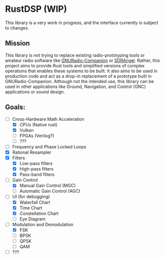 # RustDSP (WIP)

This library is a very work in progress, and the interface currently is subject to changes.

## Mission

This library is not trying to replace existing radio-prototyping tools or amateur radio software like
[GNURadio-Companion](https://www.gnuradio.org/) or [SDRAngel](https://rgetz.github.io/sdrangel/). Rather, this project
aims to provide Rust tools and simplified versions of complex operations that enables these systems to be built. It
also aims to be used in production code and act as a drop-in replacement of a prototype built in
GNURadio-Companion. Although not the intended use, this library can be used in other applications like Ground,
Navigation, and Control (GNC) applications or sound design.

## Goals:

- [ ] Cross-Hardware Math Acceleration
    - [x] CPUs (Native rust)
    - [x] Vulkan
    - [ ] FPGAs (Verilog?)
    - [ ] ???
- [ ] Frequency and Phase Locked Loops
- [x] Rational Resampler
- [x] Filters
    - [x] Low-pass filters
    - [x] High-pass filters
    - [x] Pass-band filters
- [ ] Gain Control
    - [x] Manual Gain Control (MGC)
    - [ ] Automatic Gain Control (AGC)
- [ ] UI (for debugging)
    - [x] Waterfall Chart
    - [x] Time Chart
    - [x] Constellation Chart
    - [ ] Eye Diagram
- [ ] Modulation and Demodulation
    - [x] FSK
    - [ ] BPSK
    - [ ] QPSK
    - [ ] QAM
- [ ] ???
